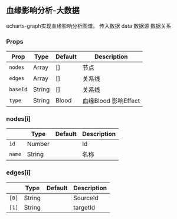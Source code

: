 ## 血缘影响分析-大数据

echarts-graph实现血缘影响分析图谱。
传入数据 data 数据源 数据关系 


### Props

| Prop | Type | Default | Description |
|---|---|---|---|
| `nodes` | Array | [] | 节点 |
| `edges` | Array | [] | 关系线 |
| `baseId` | String | [] | 关系线 |
| `type` | String | Blood | 血缘Blood 影响Effect |

### nodes[i]

|  | Type | Default | Description |
|---|---|---|---|
| `id` | Number |  | Id|
| `name` | String | | 名称|

### edges[i]

|  | Type | Default | Description |
|---|---|---|---|
| `[0]` | String |  | SourceId|
| `[1]` | String| | targetId|

